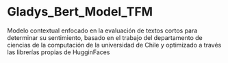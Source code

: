 # Gladys_Bert_Model_TFM
Modelo contextual enfocado en la evaluación de textos cortos para determinar su sentimiento, basado en el trabajo del departamento de ciencias de la computación de la universidad de Chile y optimizado a través las librerías propias de HugginFaces 
